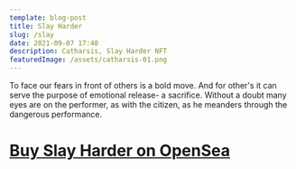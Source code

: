 ```yaml
---
template: blog-post
title: Slay Harder
slug: /slay
date: 2021-09-07 17:40
description: Catharsis, Slay Harder NFT
featuredImage: /assets/catharsis-01.png
---
```

To face our fears in front of others is a bold move. And for other's it can serve the purpose of emotional release- a sacrifice. Without a doubt many eyes are on the performer, as with the citizen, as he meanders through the dangerous performance.

# **[Buy Slay Harder on OpenSea](https://opensea.io/assets/0x495f947276749ce646f68ac8c248420045cb7b5e/75511496996509083340559006059282024395904634734945582606826898890857725820929)**
